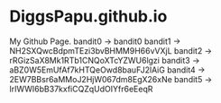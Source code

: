 # DiggsPapu.github.io
My Github Page.
bandit0 -> bandit0
bandit1 -> NH2SXQwcBdpmTEzi3bvBHMM9H66vVXjL
bandit2 -> rRGizSaX8Mk1RTb1CNQoXTcYZWU6lgzi
bandit3 -> aBZ0W5EmUfAf7kHTQeOwd8bauFJ2lAiG
bandit4 -> 2EW7BBsr6aMMoJ2HjW067dm8EgX26xNe
bandit5 -> lrIWWI6bB37kxfiCQZqUdOIYfr6eEeqR
